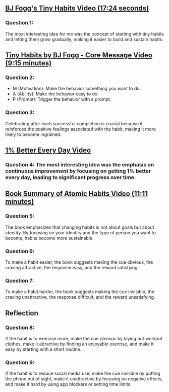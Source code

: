 ## [BJ Fogg's Tiny Habits Video (17:24 seconds)](https://www.youtube.com/watch?v=AdKUJxjn-R8)
### Question 1: 
The most interesting idea for me was the concept of starting with tiny habits and letting them grow gradually, making it easier to build and sustain habits.

## [Tiny Habits by BJ Fogg - Core Message Video (9:15 minutes)](https://www.youtube.com/watch?v=S_8e-6ZHKLs)
### Question 2:

- M (Motivation): Make the behavior something you want to do.
- A (Ability): Make the behavior easy to do.
- P (Prompt): Trigger the behavior with a prompt.
### Question 3:
 Celebrating after each successful completion is crucial because it reinforces the positive feelings associated with the habit, making it more likely to become ingrained.

## [ 1% Better Every Day Video](https://www.youtube.com/watch?v=mNeXuCYiE0U)
### Question 4: The most interesting idea was the emphasis on continuous improvement by focusing on getting 1% better every day, leading to significant progress over time.

## [Book Summary of Atomic Habits Video (11:11 minutes)]( https://www.youtube.com/watch?v=YT7tQzmGRLA)
### Question 5:
 The book emphasizes that changing habits is not about goals but about identity. By focusing on your identity and the type of person you want to become, habits become more sustainable.

### Question 6:
 To make a habit easier, the book suggests making the cue obvious, the craving attractive, the response easy, and the reward satisfying.

### Question 7:
 To make a habit harder, the book suggests making the cue invisible, the craving unattractive, the response difficult, and the reward unsatisfying.

## Reflection
### Question 8:
 If the habit is to exercise more, make the cue obvious by laying out workout clothes, make it attractive by finding an enjoyable exercise, and make it easy by starting with a short routine.

### Question 9:
 If the habit is to reduce social media use, make the cue invisible by putting the phone out of sight, make it unattractive by focusing on negative effects, and make it hard by using app blockers or setting time limits.




